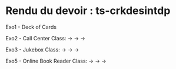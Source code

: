 # Rendu du devoir : ts-crkdesintdp


Exo1 - Deck of Cards



Exo2 - Call Center
Class:
-> 
-> 
-> 


Exo3 - Jukebox
Class:
-> 
-> 
-> 


Exo5 - Online Book Reader
Class:
-> 
-> 
->